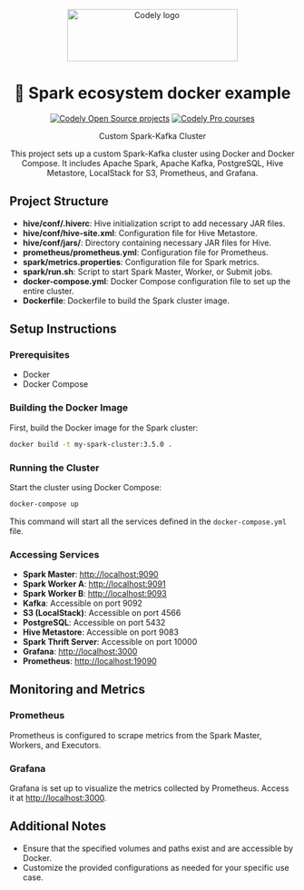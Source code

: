 <p align="center">
  <a href="https://codely.com">
    <img src="https://user-images.githubusercontent.com/10558907/170513882-a09eee57-7765-4ca4-b2dd-3c2e061fdad0.png" width="300px" height="92px" alt="Codely logo"/>
  </a>
</p>

<h1 align="center">
    🎇 Spark ecosystem docker example
</h1>

<p align="center">
    <a href="https://github.com/CodelyTV"><img src="https://img.shields.io/badge/Codely-OS-green.svg?style=flat-square" alt="Codely Open Source projects"/></a>
    <a href="https://pro.codely.com"><img src="https://img.shields.io/badge/Codely-Pro-black.svg?style=flat-square" alt="Codely Pro courses"/></a>
</p>

<p align="center">
    Custom Spark-Kafka Cluster
</p>

<p align="center">
  This project sets up a custom Spark-Kafka cluster using Docker and Docker Compose. It includes Apache Spark, Apache Kafka, PostgreSQL, Hive Metastore, LocalStack for S3, Prometheus, and Grafana.
</p>



## Project Structure

- **hive/conf/.hiverc**: Hive initialization script to add necessary JAR files.
- **hive/conf/hive-site.xml**: Configuration file for Hive Metastore.
- **hive/conf/jars/**: Directory containing necessary JAR files for Hive.
- **prometheus/prometheus.yml**: Configuration file for Prometheus.
- **spark/metrics.properties**: Configuration file for Spark metrics.
- **spark/run.sh**: Script to start Spark Master, Worker, or Submit jobs.
- **docker-compose.yml**: Docker Compose configuration file to set up the entire cluster.
- **Dockerfile**: Dockerfile to build the Spark cluster image.

## Setup Instructions

### Prerequisites

- Docker
- Docker Compose

### Building the Docker Image

First, build the Docker image for the Spark cluster:

```bash
docker build -t my-spark-cluster:3.5.0 .
```

### Running the Cluster

Start the cluster using Docker Compose:

```bash
docker-compose up
```

This command will start all the services defined in the `docker-compose.yml` file.

### Accessing Services

- **Spark Master**: [http://localhost:9090](http://localhost:9090)
- **Spark Worker A**: [http://localhost:9091](http://localhost:9091)
- **Spark Worker B**: [http://localhost:9093](http://localhost:9093)
- **Kafka**: Accessible on port 9092
- **S3 (LocalStack)**: Accessible on port 4566
- **PostgreSQL**: Accessible on port 5432
- **Hive Metastore**: Accessible on port 9083
- **Spark Thrift Server**: Accessible on port 10000
- **Grafana**: [http://localhost:3000](http://localhost:3000)
- **Prometheus**: [http://localhost:19090](http://localhost:19090)

## Monitoring and Metrics

### Prometheus

Prometheus is configured to scrape metrics from the Spark Master, Workers, and Executors.

### Grafana

Grafana is set up to visualize the metrics collected by Prometheus. Access it at [http://localhost:3000](http://localhost:3000).

## Additional Notes

- Ensure that the specified volumes and paths exist and are accessible by Docker.
- Customize the provided configurations as needed for your specific use case.
